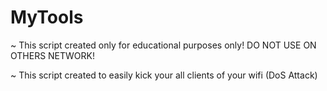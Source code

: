 # MyTools

~ This script created only for educational purposes only! DO NOT USE ON OTHERS NETWORK!

~ This script created to easily kick your all clients of your wifi (DoS Attack)
